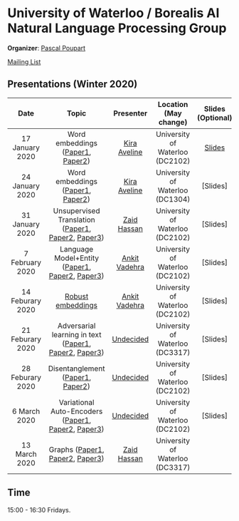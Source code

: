 # University of Waterloo / Borealis AI Natural Language Processing Group

**Organizer**: [Pascal Poupart](mailto:pascal.poupart@uwaterloo.ca)

 [Mailing List](https://lists.uwaterloo.ca/mailman/listinfo/nlp-club)

## Presentations (Winter 2020)


|Date| Topic | Presenter| Location (May change)| Slides (Optional) | 
|:----------------:|:----------------------------------------:|:----------:|:------:|:-------:|
| 17 January 2020 |Word embeddings ([Paper1](https://papers.nips.cc/paper/5477-neural-word-embedding-as-implicit-matrix-factorization.pdf), [Paper2](https://arxiv.org/abs/1901.09813)) |[Kira Aveline](mailto:kaselby@uwaterloo.ca) | University of Waterloo (DC2102)|[Slides](https://en.wikipedia.org/wiki/Word_embedding)|
| 24 January 2020 |Word embeddings ([Paper1](https://papers.nips.cc/paper/8965-what-the-vec-towards-probabilistically-grounded-embeddings.pdf), [Paper2](https://arxiv.org/pdf/1905.09755.pdf)) | [Kira Aveline](mailto:kaselby@uwaterloo.ca) | University of Waterloo (DC1304) |[Slides]
| 31 January 2020 | Unsupervised Translation ([Paper1](https://arxiv.org/pdf/1710.04087.pdf), [Paper2](https://arxiv.org/pdf/1711.00043.pdf), [Paper3](https://arxiv.org/pdf/1804.07755.pdf)) | [Zaid Hassan](mailto:zhchaudhry@uwaterloo.ca)  | University of Waterloo (DC2102)| [Slides]
| 7 February 2020 | Language Model+Entity ([Paper1](https://www.aclweb.org/anthology/W19-4311.pdf), [Paper2](https://arxiv.org/pdf/1708.00781.pdf), [Paper3](https://www.aclweb.org/anthology/P18-1047.pdf)) | [Ankit Vadehra](mailto:ankitvad@gmail.com)  | University of Waterloo (DC2102)| [Slides]
| 14 Feburary 2020 | [Robust embeddings](https://arxiv.org/pdf/1905.09755.pdf)  |  [Ankit Vadehra](mailto:ankitvad@gmail.com) | University of Waterloo (DC2102)| [Slides]	
| 21 Feburary 2020 |Adversarial learning in text ([Paper1](https://www.aclweb.org/anthology/W19-4303.pdf), [Paper2](https://www.aclweb.org/anthology/N18-2116.pdf), [Paper3](https://arxiv.org/pdf/1711.06861.pdf)) |  [Undecided](mailto:undecided@uwaterloo.ca) | University of Waterloo (DC3317)| [Slides]
| 28 Feburary 2020 |Disentanglement ([Paper1](https://www.aclweb.org/anthology/P19-1602.pdf), [Paper2](https://papers.nips.cc/paper/7757-content-preserving-text-generation-with-attribute-controls.pdf)) |  [Undecided](mailto:undecided@borealisai.com) | University of Waterloo (DC2102)|[Slides]
| 6 March 2020 | Variational Auto-Encoders ([Paper1](https://arxiv.org/abs/1906.02691), [Paper2](https://www.aclweb.org/anthology/C18-1142.pdf), [Paper3](https://arxiv.org/abs/1703.00955)) |  [Undecided](mailto:undecided@uwaterloo.ca)  |University of Waterloo (DC2102) | [Slides]
| 13 March 2020 | Graphs ([Paper1](https://www.aclweb.org/anthology/N19-1082.pdf), [Paper2](https://arxiv.org/pdf/1802.07459.pdf), [Paper3](https://www.aclweb.org/anthology/D18-1244.pdf))|  [Zaid Hassan](mailto:zhchaudhry@uwaterloo.ca)  | University of Waterloo  (DC3317) |


## Time
15:00 - 16:30 Fridays.

